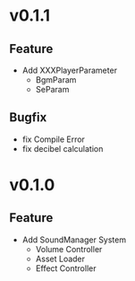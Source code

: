 # v0.1.1
## Feature
- Add XXXPlayerParameter
    - BgmParam
    - SeParam

## Bugfix
- fix Compile Error 
- fix decibel calculation


# v0.1.0
## Feature
- Add SoundManager System
    - Volume Controller
    - Asset Loader
    - Effect Controller

